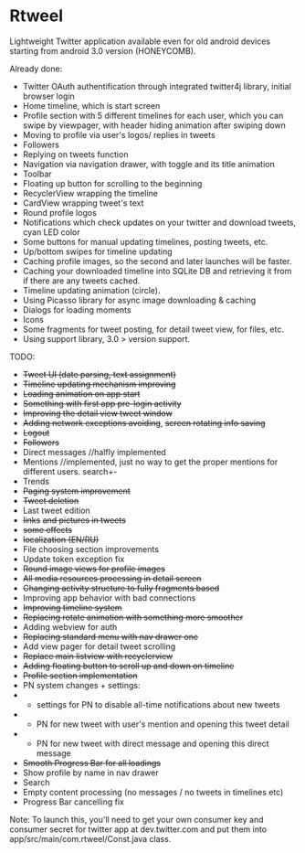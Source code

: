 Rtweel
======
Lightweight Twitter application available even for old android devices starting from android 3.0 version (HONEYCOMB). 

Already done:
- Twitter OAuth authentification through integrated twitter4j library, initial browser login
- Home timeline, which is start screen
- Profile section with 5 different timelines for each user, which you can swipe by viewpager, with header hiding animation after swiping down
- Moving to profile via user's logos/ replies in tweets
- Followers
- Replying on tweets function
- Navigation via navigation drawer, with toggle and its title animation
- Toolbar 
- Floating up button for scrolling to the beginning
- RecyclerView wrapping the timeline
- CardView wrapping tweet's text
- Round profile logos
- Notifications which check updates on your twitter and download tweets, cyan LED color
- Some buttons for manual updating timelines, posting tweets, etc.
- Up/bottom swipes for timeline updating
- Caching profile images, so the second and later launches will be faster.
- Caching your downloaded timeline into SQLite DB and retrieving it from if there are any tweets cached.
- Timeline updating animation (circle).
- Using Picasso library for async image downloading & caching
- Dialogs for loading moments
- Icons
- Some fragments for tweet posting, for detail tweet view, for files, etc.
- Using support library, 3.0 > version support.

TODO:
- ~~Tweet UI (date parsing, text assignment)~~
- ~~Timeline updating mechanism improving~~
- ~~Loading animation on app start~~
- ~~Something with first app pre-login activity~~
- ~~Improving the detail view tweet window~~
- ~~Adding network exceptions avoiding~~, ~~screen rotating info saving~~
- ~~Logout~~
- ~~Followers~~
- Direct messages //halfly implemented
- Mentions //implemented, just no way to get the proper mentions for different users. search+-
- Trends
- ~~Paging system improvement~~
- ~~Tweet deletion~~
- Last tweet edition
- ~~links~~ ~~and pictures in tweets~~
- ~~some effects~~
- ~~localization (EN/RU)~~
- File choosing section improvements
- Update token exception fix
- ~~Round image views for profile images~~
- ~~All media resources processing in detail screen~~
- ~~Changing activity structure to fully fragments based~~
- Improving app behavior with bad connections
- ~~Improving timeline system~~
- ~~Replacing rotate animation with something more smoother~~
- Adding webview for auth
- ~~Replacing standard menu with nav drawer one~~
- Add view pager for detail tweet scrolling
- ~~Replace main listview with recyclerview~~
- ~~Adding floating button to scroll up and down on timeline~~
- ~~Profile section implementation~~
- PN system changes + settings:
-  - settings for PN to disable all-time notifications about new tweets
-  - PN for new tweet with user's mention and opening this tweet detail
-  - PN for new tweet with direct message and opening this direct message
- ~~Smooth Progress Bar for all loadings~~
- Show profile by name in nav drawer
- Search
- Empty content processing (no messages / no tweets in timelines etc)
- Progress Bar cancelling fix


Note: To launch this, you'll need to get your own consumer key and consumer secret for twitter app at dev.twitter.com and put them into app/src/main/com.rtweel/Const.java class.

